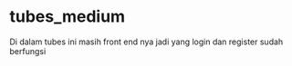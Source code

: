 # tubes_medium

Di dalam tubes ini masih front end nya jadi yang login dan register sudah berfungsi
